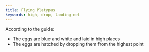 ```yaml
---
title: Flying Platypus
keywords: high, drop, landing net
---
```


According to the guide:
 - The eggs are blue and white and laid in high places
 - The eggs are hatched by dropping them from the highest point